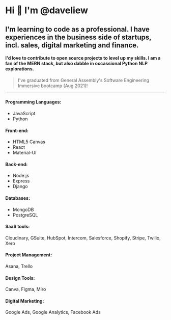 # Hi 👋 I'm @daveliew
## I'm learning to code as a professional. I have experiences in the business side of startups, incl. sales, digital marketing and finance.
#### I'd love to contribute to open source projects to level up my skills. I am a fan of the MERN stack, but also dabble in occassional Python NLP explorations.
> I've graduated from General Assembly's Software Engineering Immersive bootcamp (Aug 2021)!
---

#### Programming Languages:
* JavaScript 
* Python

#### Front-end:
* HTML5 Canvas
* React
* Material-UI

#### Back-end:
* Node.js
* Express
* Django

#### Databases:
* MongoDB
* PostgreSQL

#### SaaS tools:
Cloudinary, GSuite, HubSpot, Intercom, Salesforce, Shopify, Stripe, Twilio, Xero

#### Project Management:
Asana, Trello

#### Design Tools:
Canva, Figma, Miro

#### Digital Marketing:
Google Ads, Google Analytics, Facebook Ads
